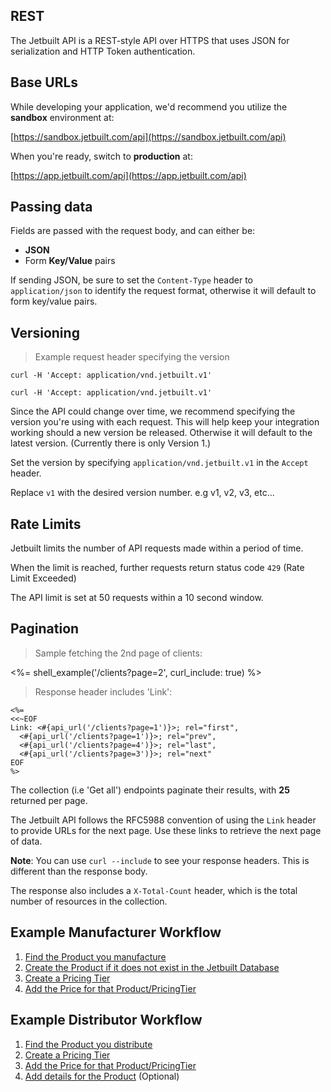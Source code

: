 ## REST

The Jetbuilt API is a REST-style API over HTTPS that uses JSON for serialization and
HTTP Token authentication.

## Base URLs

While developing your application, we'd recommend you utilize the **sandbox** environment at:

[https://sandbox.jetbuilt.com/api](https://sandbox.jetbuilt.com/api)

When you're ready, switch to **production** at:

[https://app.jetbuilt.com/api](https://app.jetbuilt.com/api)

## Passing data

Fields are passed with the request body, and can either be:

- **JSON**
- Form **Key/Value** pairs

If sending JSON, be sure to set the `Content-Type` header to
`application/json` to identify the request format, otherwise it will
default to form key/value pairs.

## Versioning

> Example request header specifying the version

```shell--json
curl -H 'Accept: application/vnd.jetbuilt.v1'
```

```shell--kv
curl -H 'Accept: application/vnd.jetbuilt.v1'
```

Since the API could change over time, we recommend specifying the version you're using
with each request. This will help keep your integration working should a new
version be released. Otherwise it will default to the latest version. (Currently
there is only Version 1.)

Set the version by specifying `application/vnd.jetbuilt.v1` in the `Accept` header.

Replace <code>v1</code> with the desired version number. e.g v1, v2, v3, etc...

## Rate Limits

Jetbuilt limits the number of API requests made within a period of time.

When the limit is reached, further requests return status code `429` (Rate Limit Exceeded)

The API limit is set at 50 requests within a 10 second window.

## Pagination

> Sample fetching the 2nd page of clients:

<%= shell_example('/clients?page=2', curl_include: true) %>

> Response header includes 'Link':

```
<%=
<<~EOF
Link: <#{api_url('/clients?page=1')}>; rel="first",
  <#{api_url('/clients?page=1')}>; rel="prev",
  <#{api_url('/clients?page=4')}>; rel="last",
  <#{api_url('/clients?page=3')}>; rel="next"
EOF
%>
```

The collection (i.e 'Get all') endpoints paginate their results, with **25** returned per page.

The Jetbuilt API follows the RFC5988 convention of using the `Link` header to provide URLs for
the next page. Use these links to retrieve the next page of data.

**Note**: You can use `curl --include` to see your response headers. This is different
than the response body.

The response also includes a `X-Total-Count` header, which is the total number of
resources in the collection.

## Example Manufacturer Workflow

1. [Find the Product you manufacture](#search-all-products)
2. [Create the Product if it does not exist in the Jetbuilt Database](#create-a-product)
3. [Create a Pricing Tier](#create-a-pricing-tier)
4. [Add the Price for that Product/PricingTier](#create-update-a-product-price-for-a-pricing-tier)

## Example Distributor Workflow

1. [Find the Product you distribute](#search-all-products)
2. [Create a Pricing Tier](#create-a-pricing-tier)
3. [Add the Price for that Product/PricingTier](#create-update-a-product-price-for-a-pricing-tier)
4. [Add details for the Product](#distributor-product-details) (Optional)

